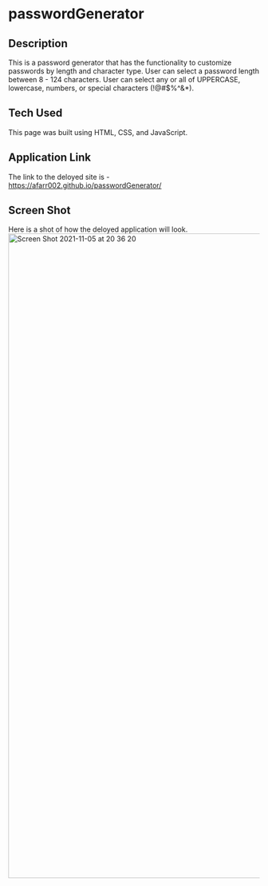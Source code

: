 # passwordGenerator

## Description

This is a password generator that has the functionality to customize passwords by length and character type.
User can select a password length between 8 - 124 characters.
User can select any or all of UPPERCASE, lowercase, numbers, or special characters (!@#$%^&\*).

## Tech Used

This page was built using HTML, CSS, and JavaScript.

## Application Link

The link to the deloyed site is - https://afarr002.github.io/passwordGenerator/

## Screen Shot

Here is a shot of how the deloyed application will look.
<img width="1291" alt="Screen Shot 2021-11-05 at 20 36 20" src="https://user-images.githubusercontent.com/88466341/140596199-6bbd36f1-537b-4cdc-b4ca-ba753de54273.png">
